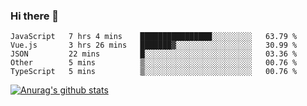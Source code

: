 ### Hi there 👋



<!--
**webB1an/webB1an** is a ✨ _special_ ✨ repository because its `README.md` (this file) appears on your GitHub profile.

Here are some ideas to get you started:

- 🔭 I’m currently working on ...
- 🌱 I’m currently learning ...
- 👯 I’m looking to collaborate on ...
- 🤔 I’m looking for help with ...
- 💬 Ask me about ...
- 📫 How to reach me: ...
- 😄 Pronouns: ...
- ⚡ Fun fact: ...
-->

<!--START_SECTION:waka-->
```text
JavaScript   7 hrs 4 mins    ████████████████░░░░░░░░░   63.79 % 
Vue.js       3 hrs 26 mins   ███████▓░░░░░░░░░░░░░░░░░   30.99 % 
JSON         22 mins         █░░░░░░░░░░░░░░░░░░░░░░░░   03.36 % 
Other        5 mins          ▒░░░░░░░░░░░░░░░░░░░░░░░░   00.76 % 
TypeScript   5 mins          ▒░░░░░░░░░░░░░░░░░░░░░░░░   00.76 % 
```
<!--END_SECTION:waka-->


[![Anurag's github stats](https://github-readme-stats.vercel.app/api?username=webB1an&show_icons=true&theme=radical)](https://github.com/anuraghazra/github-readme-stats)


